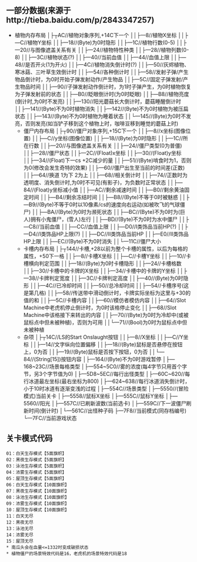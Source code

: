 ## 一部分数据(来源于http://tieba.baidu.com/p/2843347257)
  * 植物内存布局
    │├┬AC//植物对象序列,+14C下一个
    ││├—8//植物X坐标
    ││├—C//植物Y坐标
    ││├—18//(Byte)为0时隐形
    ││├—1C//植物行数(0-5)
    ││├—20//与图像遮盖关系有关
    ││├—24//植物特性种类
    ││├—28//植物列数(0-8)
    ││├—3C//植物状态(?)
    ││├—40//当前血值
    ││├—44//血值上限
    ││├—48//是否开火(1为开火)
    ││├—4C//植物消失倒计时(?)
    ││├—50//灰烬植物、寒冰菇、三叶草生效倒计时
    ││├—54//各种倒计时
    ││├—58//发射子弹/产生物品倒计时，为0时开始子弹发射动作/产生物品
    ││├—5C//固定子弹发射/产生物品时间
    ││├—90//子弹发射动作倒计时，为1时子弹产生，为0时植物恢复为子弹发射前的状态
    ││├—B0//眨眼倒计时(为0时眨眼)
    ││├—B8//植物亮度(倒计时,为0时不发亮)
    ││├—130//阳光蘑菇长大倒计时，蘑菇睡醒倒计时
    ││├—141//(Byte)不为0时植物消失
    ││├—142//(Byte)不为0时植物为被压扁状态
    ││├—143//(Byte)不为0时植物为睡着状态
    ││└—145//(Byte)为0时不发亮，否则发亮(如当铲子移到这个植物上时，咖啡豆移到睡觉的蘑菇上时)
    * 僵尸内存布局
    │├┬90//僵尸对象序列,+15C下一个
    ││├—8//x坐标(图像位置)
    ││├—C//y坐标(图像位置)
    ││├—18//(Byte)为0时隐形
    ││├—1C//所在行数
    ││├—20//与图像遮盖关系有关
    ││├—24//僵尸类型(0为普僵)
    ││├—28//僵尸状态
    ││├—2C//(Float)x坐标
    ││├—30//(Float)y坐标
    ││├—34//(Float)下一cs +2C减少的量
    ││├—51//(Byte)啃食时为1，否则为0(修改会发生奇特的效果)
    ││├—60//僵尸出生至当前的时间差(正数)
    ││├—64//换道 1为下 2为上
    ││├—68//相关倒计时
    ││├—74//正数时为透明度、消失倒计时,为0时不可见(有影子)，为负数时正常状态
    ││├—84//(Float)y坐标减小值
    ││├—AC//剩余减速时间
    ││├—B0//剩余黄油固定时间
    ││├—B4//剩余冻结时间
    ││├—B8//(Byte)不等于0时被魅惑
    ││├—B9//(Byte)不等于0时以10像素/cs的速度向右运动(如被吹飞的气球僵尸)
    ││├—BA//(Byte)为0时为濒死状态
    ││├—BC//(Byte)不为0时为(巨人)拥有小鬼僵尸，(雪人)左行
    ││├—BD//(Byte)不为0时为水中僵尸
    ││├—C8//当前血值
    ││├—CC//血值上限
    ││├—D0//I类饰品当前HP(?)
    ││├—D4//I类饰品HP上限(?)
    ││├—DC//II类饰品当前HP
    ││├—E0//II类饰品HP上限
    ││├—EC//(Byte)不为0时消失
    ││└—11C//僵尸大小
    * 卡槽内存布局
    │├┬144//卡槽,+28以前为整个卡槽的属性，以后为每格的属性，+50下一格
    ││├—8//卡槽X坐标
    ││├—C//卡槽Y坐标
    ││├—10//卡槽横向判定范围
    ││├—18//(Byte)为0时卡槽隐形
    ││├—24//卡槽格数
    ││├—30//卡槽中的卡牌的X坐标
    ││├—34//卡槽中的卡牌的Y坐标
    ││├—38//卡牌判定宽度
    ││├—3C//卡牌判定高度
    ││├—40//(Byte)为0时隐形
    ││├—4C//已冷却时间
    ││├—50//总冷却时间
    ││├—54//卡槽序号(这是第几格)
    ││├—58//传送带中滑动倒计时，卡牌实际坐标为这里与+30的值的和
    ││├—5C//卡槽内容
    ││├—60//模仿者模仿内容
    ││├—64//Slot Machine中老虎机停止倒计时，为0时该格停止变化
    ││├—68//Slot Machine中该格接下来转出的内容
    ││├—70//(Byte)为0时为冷却中(或被鼠标点中但未被种植)，否则为可用
    ││└—71//(Bool)为0时为鼠标点中但未被种植
    * 杂项
    │├┬14C//LS的Start Onslaught按钮
    ││├—8//X坐标
    ││├—C//Y坐标
    ││├—14//文字纵向位置偏移
    ││├—18//(Byte)鼠标是否悬停在按钮上，0为否
    ││├—19//(Byte)鼠标是否按下按钮，0为否
    ││└—84//(String[15])按钮内容
    │├—164//(Byte)不为0时游戏暂停
    │├—168~23C//场景每格类型
    │├—554~5C0//雾的浓度(每4字节只用首个字节，另3个字节值为0)
    │├—5D8~5EC//每行出怪类型
    │├—60C~620//每行冰道最左坐标(最右坐标为800)
    │├—624~638//每行冰道消失倒计时，小于10时冰道有逐渐变浅的过程
    │├—554C//场景类型
    │├—5550//(冒险模式)当前关卡
    │├—5558//鼠标X坐标
    │├—555C//鼠标Y坐标
    │├—5560//阳光
    │├—557C//已刷新波数(当前选卡)
    │├—559C//下一波僵尸刷新时间(倒计时)
    │└—561C//出怪种子码
    ├—7F8//当前模式(同存档编号)
    └—7FC//当前游戏状态
## 关卡模式代码
    01：白天生存模式【5面旗帜】
    02：黑夜生存模式【5面旗帜】
    03：泳池生存模式【5面旗帜】
    04：浓雾生存模式【5面旗帜】
    05：屋顶生存模式【5面旗帜】
    06：白天生存模式【10面旗帜】
    07：黑夜生存模式【10面旗帜】
    08：泳池生存模式【10面旗帜】
    09：浓雾生存模式【10面旗帜】
    10：屋顶生存模式【10面旗帜】
    11：白天无尽
    12：黑夜无尽
    13：泳池无尽
    14：浓雾无尽
    15：屋顶无尽
    * 南瓜头会在血量<=1332时变成破损状态
    * 植物僵尸的场景特效代码是16，老虎机的场景特效代码是18

